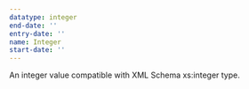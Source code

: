 ```yaml
---
datatype: integer
end-date: ''
entry-date: ''
name: Integer
start-date: ''
---
```


An integer value compatible with XML Schema xs:integer type.